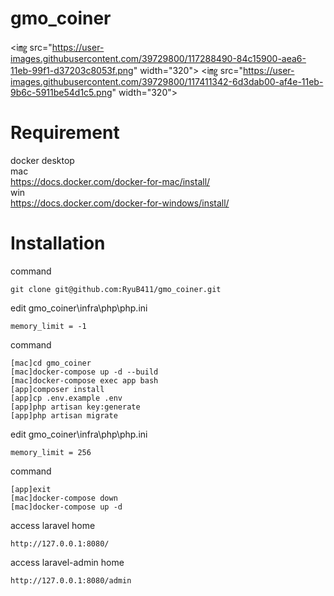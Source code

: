 # gmo_coiner
<i㎎ src="https://user-images.githubusercontent.com/39729800/117288490-84c15900-aea6-11eb-99f1-d37203c8053f.png" width="320">
<i㎎ src="https://user-images.githubusercontent.com/39729800/117411342-6d3dab00-af4e-11eb-9b6c-5911be54d1c5.png" width="320">

# Requirement
docker desktop  
mac  
https://docs.docker.com/docker-for-mac/install/  
win  
https://docs.docker.com/docker-for-windows/install/  

# Installation
command
```
git clone git@github.com:RyuB411/gmo_coiner.git
```
edit gmo_coiner\infra\php\php.ini
```
memory_limit = -1
```
command
```
[mac]cd gmo_coiner
[mac]docker-compose up -d --build
[mac]docker-compose exec app bash
[app]composer install
[app]cp .env.example .env
[app]php artisan key:generate
[app]php artisan migrate
```

edit gmo_coiner\infra\php\php.ini
```
memory_limit = 256
```

command
```
[app]exit
[mac]docker-compose down
[mac]docker-compose up -d
```

access laravel home
```
http://127.0.0.1:8080/
```
access laravel-admin home
```
http://127.0.0.1:8080/admin
```
